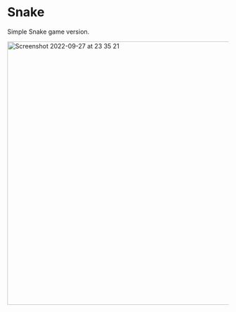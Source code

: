 # Snake
Simple Snake game version.

<img width="601" alt="Screenshot 2022-09-27 at 23 35 21" src="https://user-images.githubusercontent.com/110463577/192640393-3dc2554d-4623-4734-b02c-5db3cc323244.png">
